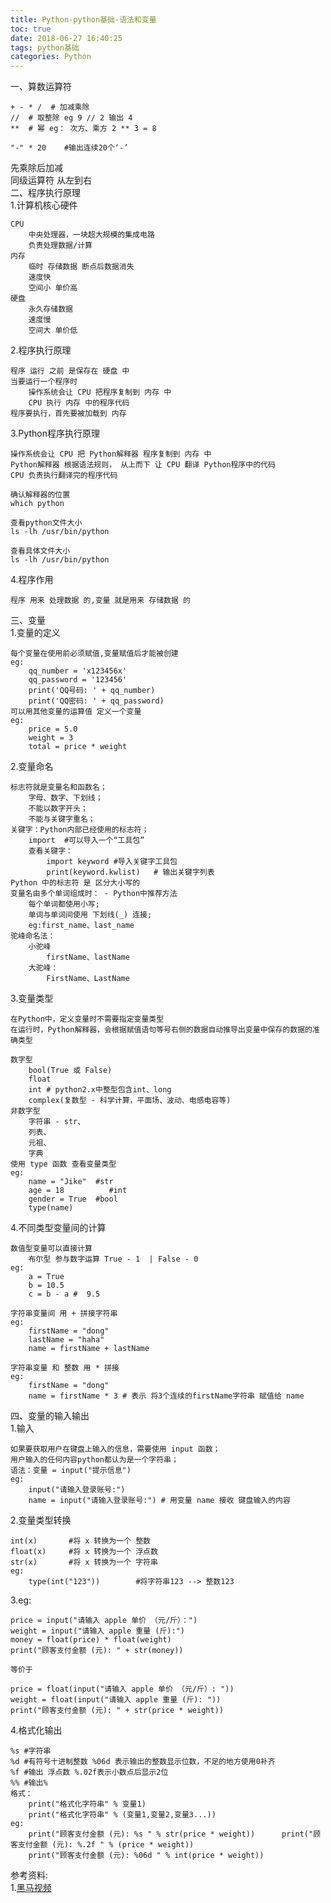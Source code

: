 ```yaml
---
title: Python-python基础-语法和变量
toc: true
date: 2018-06-27 16:40:25
tags: python基础
categories: Python
---
```


一、算数运算符

<!-- more -->

	+ - * /  # 加减乘除
	//  # 取整除 eg 9 // 2 输出 4
	**  # 幂 eg： 次方、乘方 2 ** 3 = 8
	
	"-" * 20	#输出连续20个‘-’
先乘除后加减<br>
同级运算符 从左到右<br>
二、程序执行原理<br>
1.计算机核心硬件
	
	CPU
		中央处理器，一块超大规模的集成电路
		负责处理数据/计算
	内存
		临时 存储数据 断点后数据消失
		速度快
		空间小 单价高
	硬盘
		永久存储数据
		速度慢
		空间大 单价低
2.程序执行原理

	程序 运行 之前 是保存在 硬盘 中
	当要运行一个程序时
		操作系统会让 CPU 把程序复制到 内存 中
		CPU 执行 内存 中的程序代码
	程序要执行，首先要被加载到 内存
3.Python程序执行原理
	
	
	操作系统会让 CPU 把 Python解释器 程序复制到 内存 中
	Python解释器 根据语法规则， 从上而下 让 CPU 翻译 Python程序中的代码
	CPU 负责执行翻译完的程序代码
	
	确认解释器的位置
	which python
	
	查看python文件大小
	ls -lh /usr/bin/python
	
	查看具体文件大小
	ls -lh /usr/bin/python
4.程序作用

	程序 用来 处理数据 的,变量 就是用来 存储数据 的
三、变量<br>
1.变量的定义
	
	每个变量在使用前必须赋值,变量赋值后才能被创建
	eg:
		qq_number = 'x123456x'
		qq_password = '123456'
		print('QQ号码: ' + qq_number)
		print('QQ密码: ' + qq_password)
	可以用其他变量的运算值 定义一个变量
	eg:
		price = 5.0
		weight = 3
		total = price * weight
2.变量命名

	标志符就是变量名和函数名；
		字母、数字、下划线；
		不能以数字开头；
		不能与关键字重名；
	关键字：Python内部已经使用的标志符；
		import  #可以导入一个“工具包”
		查看关键字：
			import keyword #导入关键字工具包
			print(keyword.kwlist)	# 输出关键字列表
	Python 中的标志符 是 区分大小写的
	变量名由多个单词组成时： - Python中推荐方法
		每个单词都使用小写;
		单词与单词间使用 下划线(_) 连接;
		eg:first_name、last_name
	驼峰命名法：
		小驼峰
			firstName、lastName
		大驼峰：
			FirstName、LastName
3.变量类型
	
	在Python中，定义变量时不需要指定变量类型
	在运行时，Python解释器，会根据赋值语句等号右侧的数据自动推导出变量中保存的数据的准确类型
	
	数字型
		bool(True 或 False)
		float
		int # python2.x中整型包含int、long
		complex(复数型 - 科学计算，平面场、波动、电感电容等)
	非数字型
		字符串 - str、
		列表、
		元祖、
		字典
	使用 type 函数 查看变量类型
	eg:
		name = "Jike"  #str
		age = 18		  #int
		gender = True  #bool
		type(name)
4.不同类型变量间的计算

	数值型变量可以直接计算
		布尔型 参与数字运算 True - 1  | False - 0
	eg:
		a = True
		b = 10.5
		c = b - a #  9.5	

	字符串变量间 用 + 拼接字符串
	eg:
		firstName = "dong"
		lastName = "haha"
		name = firstName + lastName
		
	字符串变量 和 整数 用 * 拼接
	eg:
		firstName = "dong"		
		name = firstName * 3 # 表示 将3个连续的firstName字符串 赋值给 name
四、变量的输入输出<br>
1.输入
	
	如果要获取用户在键盘上输入的信息，需要使用 input 函数；
	用户输入的任何内容python都认为是一个字符串；
	语法：变量 = input("提示信息")  
	eg:
		input("请输入登录账号:")
		name = input("请输入登录账号:") # 用变量 name 接收 键盘输入的内容
2.变量类型转换
	
	int(x)		 #将 x 转换为一个 整数
	float(x)	 #将 x 转换为一个 浮点数
	str(x)		 #将 x 转换为一个 字符串
	eg:
		type(int("123"))		#将字符串123 --> 整数123
3.eg:
	
	price = input("请输入 apple 单价 （元/斤）：")
	weight = input("请输入 apple 重量 (斤):")
	money = float(price) * float(weight)
	print("顾客支付金额 (元): " + str(money))
	
	等价于
	
	price = float(input("请输入 apple 单价 （元/斤）: "))
	weight = float(input("请输入 apple 重量 (斤): "))
	print("顾客支付金额 (元): " + str(price * weight))
4.格式化输出
	
	%s #字符串
	%d #有符号十进制整数 %06d 表示输出的整数显示位数，不足的地方使用0补齐
	%f #输出 浮点数 %.02f表示小数点后显示2位
	%% #输出%
	格式：
		print("格式化字符串" % 变量1)
		print("格式化字符串" % (变量1,变量2,变量3...))
	eg:
		print("顾客支付金额 (元): %s " % str(price * weight))		print("顾客支付金额 (元): %.2f " % (price * weight))
		print("顾客支付金额 (元): %06d " % int(price * weight))
参考资料:<br>
1.[黑马视频]()
